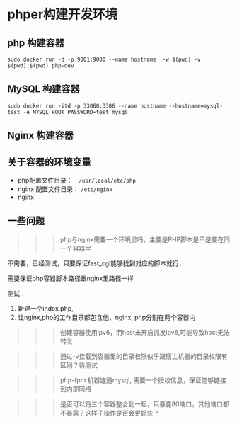 # phper构建开发环境

## php 构建容器

```sudo docker run -d -p 9001:9000 --name hostname  -w $(pwd) -v $(pwd):$(pwd) php-dev```

## MySQL 构建容器

```sudo docker run -itd -p 33060:3306 --name hostname --hostname=mysql-test -e MYSQL_ROOT_PASSWORD=test mysql```

## Nginx 构建容器


## 关于容器的环境变量

+ php配置文件目录：　```/usr/local/etc/php```
+ nginx 配置文件目录： ```/etc/nginx```
+ nginx 

## 一些问题

>>> php与nginx需要一个环境里吗，主要是PHP脚本是不是要在同一个容器里

不需要，已经测试，只要保证fast_cgi能够找到对应的脚本就行，

需要保证php容器脚本路径跟nginx里路径一样

测试：

1. 新建一个index.php,
2. 让nginx,php的工作目录都包含他，nginx, php分别在两个容器内

>>> 创建容器使用ipv6，而host未开启抓发ipv6,可能导致host无法转发


>>> 通过-v挂载到容器里的目录权限似乎跟宿主机器的目录权限有区别？待测试


>>> php-fpm 机器连通mysql, 需要一个授权信息，保证能够链接到内部网络


>>> 是否可以将三个容器整合到一起，只暴露80端口，其他端口都不暴露？这样子操作是否会更好些？





